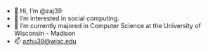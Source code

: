 - 👋 Hi, I’m @zaj39
- 👀 I’m interested in social computing.
- 🌱 I’m currently majored in Computer Science at the University of Wisconsin - Madison
- 📫 azhu39@wisc.edu
